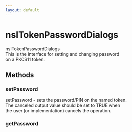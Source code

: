 ```yaml
---
layout: default
---
```


# nsITokenPasswordDialogs #
  
nsITokenPasswordDialogs  
 This is the interface for setting and changing password  
 on a PKCS11 token.  
  

## Methods ##

### setPassword ###
  
setPassword - sets the password/PIN on the named token.  
  The canceled output value should be set to TRUE when  
  the user (or implementation) cancels the operation.  
  

### getPassword ###
